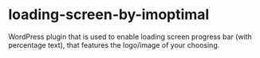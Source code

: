 # loading-screen-by-imoptimal
WordPress plugin that is used to enable loading screen progress bar (with percentage text), that features the logo/image of your choosing.

